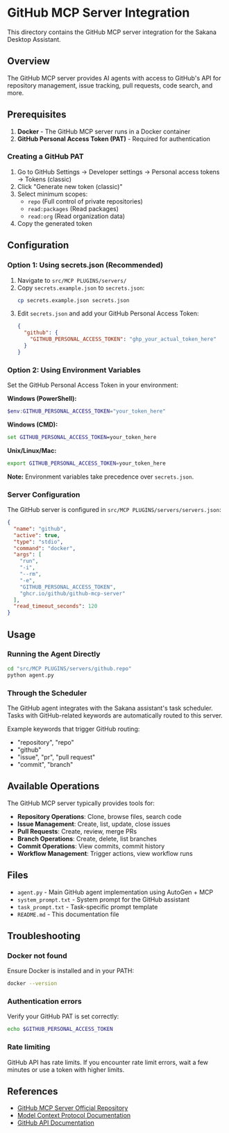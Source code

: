 # GitHub MCP Server Integration

This directory contains the GitHub MCP server integration for the Sakana Desktop Assistant.

## Overview

The GitHub MCP server provides AI agents with access to GitHub's API for repository management, issue tracking, pull requests, code search, and more.

## Prerequisites

1. **Docker** - The GitHub MCP server runs in a Docker container
2. **GitHub Personal Access Token (PAT)** - Required for authentication

### Creating a GitHub PAT

1. Go to GitHub Settings → Developer settings → Personal access tokens → Tokens (classic)
2. Click "Generate new token (classic)"
3. Select minimum scopes:
   - `repo` (Full control of private repositories)
   - `read:packages` (Read packages)
   - `read:org` (Read organization data)
4. Copy the generated token

## Configuration

### Option 1: Using secrets.json (Recommended)

1. Navigate to `src/MCP PLUGINS/servers/`
2. Copy `secrets.example.json` to `secrets.json`:
   ```bash
   cp secrets.example.json secrets.json
   ```
3. Edit `secrets.json` and add your GitHub Personal Access Token:
   ```json
   {
     "github": {
       "GITHUB_PERSONAL_ACCESS_TOKEN": "ghp_your_actual_token_here"
     }
   }
   ```

### Option 2: Using Environment Variables

Set the GitHub Personal Access Token in your environment:

**Windows (PowerShell):**
```powershell
$env:GITHUB_PERSONAL_ACCESS_TOKEN="your_token_here"
```

**Windows (CMD):**
```cmd
set GITHUB_PERSONAL_ACCESS_TOKEN=your_token_here
```

**Unix/Linux/Mac:**
```bash
export GITHUB_PERSONAL_ACCESS_TOKEN=your_token_here
```

**Note:** Environment variables take precedence over `secrets.json`.

### Server Configuration

The GitHub server is configured in `src/MCP PLUGINS/servers/servers.json`:

```json
{
  "name": "github",
  "active": true,
  "type": "stdio",
  "command": "docker",
  "args": [
    "run",
    "-i",
    "--rm",
    "-e",
    "GITHUB_PERSONAL_ACCESS_TOKEN",
    "ghcr.io/github/github-mcp-server"
  ],
  "read_timeout_seconds": 120
}
```

## Usage

### Running the Agent Directly

```bash
cd "src/MCP PLUGINS/servers/github.repo"
python agent.py
```

### Through the Scheduler

The GitHub agent integrates with the Sakana assistant's task scheduler. Tasks with GitHub-related keywords are automatically routed to this server.

Example keywords that trigger GitHub routing:
- "repository", "repo"
- "github"
- "issue", "pr", "pull request"
- "commit", "branch"

## Available Operations

The GitHub MCP server typically provides tools for:

- **Repository Operations**: Clone, browse files, search code
- **Issue Management**: Create, list, update, close issues
- **Pull Requests**: Create, review, merge PRs
- **Branch Operations**: Create, delete, list branches
- **Commit Operations**: View commits, commit history
- **Workflow Management**: Trigger actions, view workflow runs

## Files

- `agent.py` - Main GitHub agent implementation using AutoGen + MCP
- `system_prompt.txt` - System prompt for the GitHub assistant
- `task_prompt.txt` - Task-specific prompt template
- `README.md` - This documentation file

## Troubleshooting

### Docker not found
Ensure Docker is installed and in your PATH:
```bash
docker --version
```

### Authentication errors
Verify your GitHub PAT is set correctly:
```bash
echo $GITHUB_PERSONAL_ACCESS_TOKEN
```

### Rate limiting
GitHub API has rate limits. If you encounter rate limit errors, wait a few minutes or use a token with higher limits.

## References

- [GitHub MCP Server Official Repository](https://github.com/github/github-mcp-server)
- [Model Context Protocol Documentation](https://modelcontextprotocol.io/)
- [GitHub API Documentation](https://docs.github.com/en/rest)